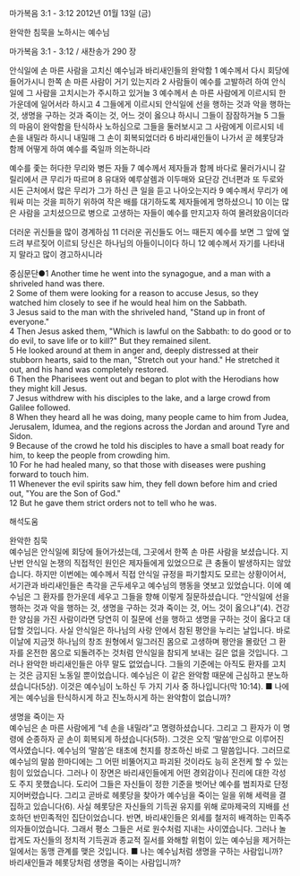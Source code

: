 마가복음 3:1 - 3:12 
2012년 01월 13일 (금)

완악한 침묵을 노하시는 예수님



마가복음 3:1 - 3:12 / 새찬송가 290 장


안식일에 손 마른 사람을 고치신 예수님과 바리새인들의 완악함
1 예수께서 다시 회당에 들어가시니 한쪽 손 마른 사람이 거기 있는지라 2 사람들이 예수를 고발하려 하여 안식일에 그 사람을 고치시는가 주시하고 있거늘 3 예수께서 손 마른 사람에게 이르시되 한가운데에 일어서라 하시고 4 그들에게 이르시되 안식일에 선을 행하는 것과 악을 행하는 것, 생명을 구하는 것과 죽이는 것, 어느 것이 옳으냐 하시니 그들이 잠잠하거늘 5 그들의 마음이 완악함을 탄식하사 노하심으로 그들을 둘러보시고 그 사람에게 이르시되 네 손을 내밀라 하시니 내밀매 그 손이 회복되었더라 6 바리새인들이 나가서 곧 헤롯당과 함께 어떻게 하여 예수를 죽일까 의논하니라

예수를 좇는 허다한 무리와 병든 자들
7 예수께서 제자들과 함께 바다로 물러가시니 갈릴리에서 큰 무리가 따르며 8 유대와 예루살렘과 이두매와 요단강 건너편과 또 두로와 시돈 근처에서 많은 무리가 그가 하신 큰 일을 듣고 나아오는지라 9 예수께서 무리가 에워싸 미는 것을 피하기 위하여 작은 배를 대기하도록 제자들에게 명하셨으니 10 이는 많은 사람을 고치셨으므로 병으로 고생하는 자들이 예수를 만지고자 하여 몰려왔음이더라

더러운 귀신들을 많이 경계하심
11 더러운 귀신들도 어느 때든지 예수를 보면 그 앞에 엎드려 부르짖어 이르되 당신은 하나님의 아들이니이다 하니 12 예수께서 자기를 나타내지 말라고 많이 경고하시니라

중심문단●1 Another time he went into the synagogue, and a man with a shriveled hand was there.   
2 Some of them were looking for a reason to accuse Jesus, so they watched him closely to see if he would heal him on the Sabbath.   
3 Jesus said to the man with the shriveled hand, "Stand up in front of everyone."   
4 Then Jesus asked them, "Which is lawful on the Sabbath: to do good or to do evil, to save life or to kill?" But they remained silent.   
5 He looked around at them in anger and, deeply distressed at their stubborn hearts, said to the man, "Stretch out your hand." He stretched it out, and his hand was completely restored.   
6 Then the Pharisees went out and began to plot with the Herodians how they might kill Jesus.   
7 Jesus withdrew with his disciples to the lake, and a large crowd from Galilee followed.   
8 When they heard all he was doing, many people came to him from Judea, Jerusalem, Idumea, and the regions across the Jordan and around Tyre and Sidon.   
9 Because of the crowd he told his disciples to have a small boat ready for him, to keep the people from crowding him.   
10 For he had healed many, so that those with diseases were pushing forward to touch him.   
11 Whenever the evil spirits saw him, they fell down before him and cried out, "You are the Son of God."   
12 But he gave them strict orders not to tell who he was.

해석도움





완악한 침묵  
예수님은 안식일에 회당에 들어가셨는데, 그곳에서 한쪽 손 마른 사람을 보셨습니다. 지난번 안식일 논쟁의 직접적인 원인은 제자들에게 있었으므로 큰 충돌이 발생하지는 않았습니다. 하지만 이번에는 예수께서 직접 안식일 규정을 파기할지도 모르는 상황이어서, 서기관과 바리새인들은 촉각을 곤두세우고 예수님의 행동을 엿보고 있었습니다. 이에 예수님은 그 환자를 한가운데 세우고 그들을 향해 이렇게 질문하셨습니다. “안식일에 선을 행하는 것과 악을 행하는 것, 생명을 구하는 것과 죽이는 것, 어느 것이 옳으냐”(4). 건강한 양심을 가진 사람이라면 당연히 이 질문에 선을 행하고 생명을 구하는 것이 옳다고 대답할 것입니다. 사실 안식일은 하나님의 사랑 안에서 참된 평안을 누리는 날입니다. 바로 이날에 지금껏 하나님의 창조 원형에서 일그러진 몸으로 고생하며 평안을 몰랐던 그 환자를 온전한 몸으로 되돌려주는 것처럼 안식일을 참되게 보내는 길은 없을 것입니다. 그러나 완악한 바리새인들은 아무 말도 없었습니다. 그들의 기준에는 아직도 환자를 고치는 것은 금지된 노동일 뿐이었습니다. 예수님은 이 같은 완악함 때문에 근심하고 분노하셨습니다(5상). 이것은 예수님이 노하신 두 가지 기사 중 하나입니다(막 10:14). 
■ 나에게는 예수님을 탄식하시게 하고 진노하시게 하는 완악함이 없습니까?

생명을 죽이는 자  
예수님은 손 마른 사람에게 “네 손을 내밀라”고 명령하셨습니다. 그리고 그 환자가 이 명령에 순종하자 곧 손이 회복되게 하셨습니다(5하). 그것은 오직 ‘말씀’만으로 이루어진 역사였습니다. 예수님의 ‘말씀’은 태초에 천지를 창조하신 바로 그 말씀입니다. 그러므로 예수님의 말씀 한마디에는 그 어떤 비뚤어지고 파괴된 것이라도 능히 온전케 할 수 있는 힘이 있었습니다. 그러나 이 장면은 바리새인들에게 어떤 경외감이나 진리에 대한 각성도 주지 못했습니다. 도리어 그들은 자신들이 정한 기준을 벗어난 예수를 범죄자로 단정 지어버렸습니다. 그리고 곧바로 헤롯당을 찾아가 예수님을 죽이는 일을 위해 세력을 결집하고 있습니다(6). 사실 헤롯당은 자신들의 기득권 유지를 위해 로마제국의 지배를 선호하던 반민족적인 집단이었습니다. 반면, 바리새인들은 외세를 철저히 배격하는 민족주의자들이었습니다. 그래서 평소 그들은 서로 원수처럼 지내는 사이였습니다. 그러나 놀랍게도 자신들의 정치적 기득권과 종교적 질서를 와해할 위험이 있는 예수님을 제거하는 일에서는 동맹 관계를 맺은 것입니다. 
■ 나는 예수님처럼 생명을 구하는 사람입니까? 바리새인들과 헤롯당처럼 생명을 죽이는 사람입니까?